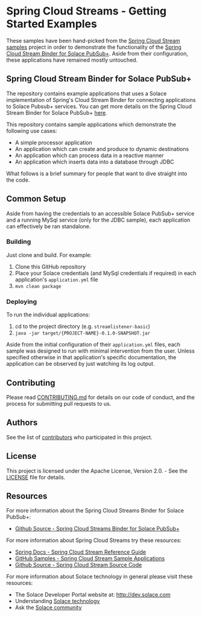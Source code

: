 # Spring Cloud Streams - Getting Started Examples

These samples have been hand-picked from the [Spring Cloud Stream samples](https://github.com/spring-cloud/spring-cloud-stream-samples) project in order to demonstrate the functionality of the [Spring Cloud Stream Binder for Solace PubSub+](https://github.com/SolaceDev/spring-cloud-stream-binder-solace). Aside from their configuration, these applications have remained mostly untouched.

## Spring Cloud Stream Binder for Solace PubSub+

The repository contains example applications that uses a Solace implementation of Spring's Cloud Stream Binder for connecting applications to Solace Pubsub+ services. You can get more details on the Spring Cloud Stream Binder for Solace PubSub+ [here](https://github.com/SolaceLabs/spring-cloud-stream-binder-solace/).

This repository contains sample applications which demonstrate the following use cases:

* A simple processor application
* An application which can create and produce to dynamic destinations
* An application which can process data in a reactive manner
* An application which inserts data into a database through JDBC

What follows is a brief summary for people that want to dive straight into the code.

## Common Setup

Aside from having the credentials to an accessible Solace PubSub+ service and a running MySql service (only for the JDBC sample), each application can effectively be ran standalone.

### Building

Just clone and build. For example:

1. Clone this GitHub repository
1. Place your Solace credentials (and MySql credentials if required) in each application's `application.yml` file
1. `mvn clean package`

### Deploying

To run the individual applications:

1. cd to the project directory (e.g. `streamlistener-basic`)
1. `java -jar target/{PROJECT-NAME}-0.1.0-SNAPSHOT.jar`

Aside from the initial configuration of their `application.yml` files, each sample was designed to run with minimal intervention from the user. Unless specified otherwise in that application's specific documentation, the application can be observed by just watching its log output.

## Contributing

Please read [CONTRIBUTING.md](CONTRIBUTING.md) for details on our code of conduct, and the process for submitting pull requests to us.

## Authors

See the list of [contributors](https://github.com/SolaceSamples/solace-samples-spring-cloud-stream/contributors) who participated in this project.

## License

This project is licensed under the Apache License, Version 2.0. - See the [LICENSE](LICENSE) file for details.

## Resources

For more information about the Spring Cloud Streams Binder for Solace PubSub+:

- [Github Source - Spring Cloud Streams Binder for Solace PubSub+](https://github.com/SolaceLabs/spring-cloud-stream-binder-solace/)

For more information about Spring Cloud Streams try these resources:

- [Spring Docs - Spring Cloud Stream Reference Guide](https://docs.spring.io/spring-cloud-stream/docs/current/reference/htmlsingle/)
- [GitHub Samples - Spring Cloud Stream Sample Applications](https://github.com/spring-cloud/spring-cloud-stream-samples)
- [Github Source - Spring Cloud Stream Source Code](https://github.com/spring-cloud/spring-cloud-stream)

For more information about Solace technology in general please visit these resources:

- The Solace Developer Portal website at: http://dev.solace.com
- Understanding [Solace technology](http://dev.solace.com/tech/)
- Ask the [Solace community](http://dev.solace.com/community/)
